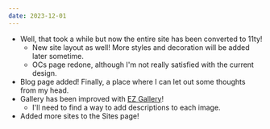 ```yaml
---
date: 2023-12-01
---
```


- Well, that took a while but now the entire site has been converted to 11ty!
    - New site layout as well! More styles and decoration will be added later sometime.
    - OCs page redone, although I'm not really satisfied with the current design. 
- Blog page added! Finally, a place where I can let out some thoughts from my head.
- Gallery has been improved with [EZ Gallery](https://netfriend.neocities.org/ez-gallery/)!
    - I'll need to find a way to add descriptions to each image.
- Added more sites to the Sites page!